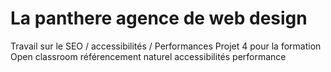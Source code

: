# La panthere agence de web design
Travail sur le SEO / accessibilités  /  Performances
Projet 4 pour la formation Open classroom
référencement naturel 
accessibilités 
performance

